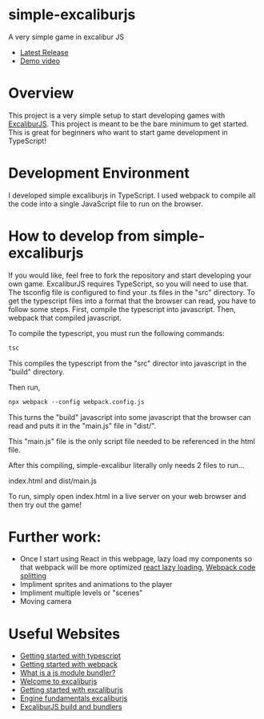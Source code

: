 # simple-excaliburjs
A very simple game in excalibur JS

- [Latest Release](https://github.com/john9francis/simple-excaliburjs/releases/latest)
- [Demo video]()

# Overview
This project is a very simple setup to start developing games with [ExcaliburJS](https://excaliburjs.com/). This project is meant to be the bare minimum to get started. This is great for beginners who want to start game development in TypeScript!

# Development Environment
I developed simple excaliburjs in TypeScript. I used webpack to compile all the code into a single JavaScript file to run on the browser. 

# How to develop from simple-excaliburjs
If you would like, feel free to fork the repository and start developing your own game. ExcaliburJS requires TypeScript, so you will need to use that. The tsconfig file is configured to find your .ts files in the "src" directory. To get the typescript files into a format that the browser can read, you have to follow some steps. First, compile the typescript into javascript. Then, webpack that compiled javascript.

To compile the typescript, you must run the following commands:
```ps
tsc
```
This compiles the typescript from the "src" director into javascript in the "build" directory. 

Then run,
```ps
npx webpack --config webpack.config.js
```
This turns the "build" javascript into some javascript that the browser can read and puts it in the "main.js" file in "dist/". 

This "main.js" file is the only script file needed to be referenced in the html file. 

After this compiling, simple-excalibur literally only needs 2 files to run... 

index.html and dist/main.js

To run, simply open index.html in a live server on your web browser and then try out the game!

# Further work:
- Once I start using React in this webpage, lazy load my components so that webpack will be more optimized [react lazy loading](https://react.dev/reference/react/lazy#suspense-for-code-splitting), [Webpack code splitting](https://webpack.js.org/guides/code-splitting/)
- Impliment sprites and animations to the player
- Impliment multiple levels or "scenes"
- Moving camera

# Useful Websites
- [Getting started with typescript](https://www.w3schools.com/typescript/typescript_getstarted.php)
- [Getting started with webpack](https://webpack.js.org/guides/getting-started)
- [What is a js module bundler?](https://snipcart.com/blog/javascript-module-bundler)
- [Welcome to excaliburjs](https://excaliburjs.com/docs/)
- [Getting started with excaliburjs](https://excaliburjs.com/docs/getting-started/)
- [Engine fundamentals excaliburjs](https://excaliburjs.com/docs/engine/)
- [ExcaliburJS build and bundlers](https://excaliburjs.com/docs/bundlers/)


